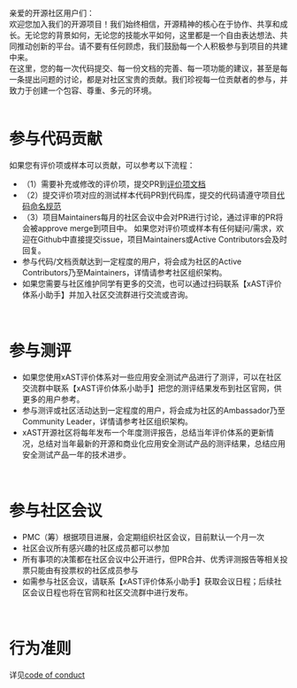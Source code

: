 亲爱的开源社区用户们：<br>
    欢迎您加入我们的开源项目！我们始终相信，开源精神的核心在于协作、共享和成长。无论您的背景如何，无论您的技能水平如何，这里都是一个自由表达想法、共同推动创新的平台。请不要有任何顾虑，我们鼓励每一个人积极参与到项目的共建中来。<br>
    在这里，您的每一次代码提交、每一份文档的完善、每一项功能的建议，甚至是每一条提出问题的讨论，都是对社区宝贵的贡献。我们珍视每一位贡献者的参与，并致力于创建一个包容、尊重、多元的环境。<br><br>

# 参与代码贡献
  如果您有评价项或样本可以贡献，可以参考以下流程：
* （1）需要补充或修改的评价项，提交PR到[评价项文档](https://github.com/alipay/ant-application-security-testing-benchmark/tree/main/doc)
* （2）提交评价项对应的测试样本代码PR到代码库，提交的代码请遵守项目[代码命名规范](https://github.com/alipay/ant-application-security-testing-benchmark/wiki/xAST%E8%AF%84%E4%BB%B7%E4%BD%93%E7%B3%BB%E5%BC%80%E5%8F%91%E8%A7%84%E8%8C%83)
* （3）项目Maintainers每月的社区会议中会对PR进行讨论，通过评审的PR将会被approve merge到项目中。
  如果您对评价项或样本有任何疑问/需求，欢迎在Github中直接提交issue，项目Maintainers或Active Contributors会及时回复。
* 参与代码/文档贡献达到一定程度的用户，将会成为社区的Active Contributors乃至Maintainers，详情请参考社区组织架构。
* 如果您需要与社区维护同学有更多的交流，也可以通过扫码联系【xAST评价体系小助手】并加入社区交流群进行交流或咨询。
<br>

# 参与测评
* 如果您使用xAST评价体系对一些应用安全测试产品进行了测评，可以在社区交流群中联系【xAST评价体系小助手】把您的测评结果发布到社区官网，供更多的用户参考。
* 参与测评或社区活动达到一定程度的用户，将会成为社区的Ambassador乃至Community Leader，详情请参考社区组织架构。
* xAST开源社区将每年发布一个年度测评报告，总结当年评价体系的更新情况，总结对当年最新的开源和商业化应用安全测试产品的测评结果，总结应用安全测试产品一年的技术进步。
<br>

# 参与社区会议
* PMC（筹）根据项目进展，会定期组织社区会议，目前默认一个月一次
* 社区会议所有感兴趣的社区成员都可以参加
* 所有事项的决策都在社区会议中公开进行，但PR合并、优秀评测报告等相关投票只能由有投票权的社区成员参与
* 如需参与社区会议，请联系【xAST评价体系小助手】获取会议日程；后续社区会议日程也将在官网和社区交流群中进行发布。
<br>

# 行为准则
详见[code of conduct](https://github.com/alipay/ant-application-security-testing-benchmark/blob/main/code-of-conduct.md)
<br>
